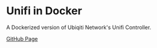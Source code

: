 # Unifi in Docker

A Dockerized version of Ubiqiti Network's Unifi Controller.

[GitHub Page](https://github.com/jacobalberty/unifi-docker)